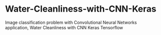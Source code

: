 # Water-Cleanliness-with-CNN-Keras
Image classification problem with Convolutional Neural Networks application, Water Cleanliness with CNN Keras Tensorflow
